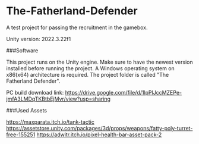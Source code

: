 # The-Fatherland-Defender
A test project for passing the recruitment in the gamebox.

Unity version: 2022.3.22f1 


###Software

This project runs on the Unity engine. Make sure to have the newest version installed before running the project.
A Windows operating system on x86(x64) architecture is required.
The project folder is called "The Fatherland Defender".

PC build download link:
https://drive.google.com/file/d/1lpPlJccMZEPe-jmfA3LMDqTKBtbEjMvr/view?usp=sharing


###Used Assets

https://maxparata.itch.io/tank-tactic
https://assetstore.unity.com/packages/3d/props/weapons/fatty-poly-turret-free-155251
https://adwitr.itch.io/pixel-health-bar-asset-pack-2


